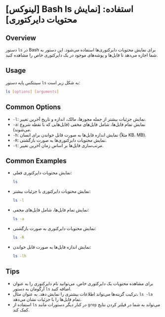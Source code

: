 # [لینوکس] Bash ls استفاده: [نمایش محتویات دایرکتوری]

## Overview
دستور `ls` در Bash برای نمایش محتویات دایرکتوری‌ها استفاده می‌شود. این دستور به شما اجازه می‌دهد تا فایل‌ها و پوشه‌های موجود در یک دایرکتوری خاص را مشاهده کنید.

## Usage
سینتکس پایه دستور `ls` به شکل زیر است:

```bash
ls [options] [arguments]
```

## Common Options
- `-l`: نمایش جزئیات بیشتر از جمله مجوزها، مالک، اندازه و تاریخ آخرین تغییر.
- `-a`: نمایش تمام فایل‌ها، شامل فایل‌های مخفی (فایل‌هایی که با نقطه شروع می‌شوند).
- `-h`: نمایش اندازه فایل‌ها به صورت قابل خواندن برای انسان (مثلاً KB، MB).
- `-R`: نمایش محتویات دایرکتوری‌ها به صورت بازگشتی.
- `-t`: مرتب‌سازی فایل‌ها بر اساس زمان آخرین تغییر.

## Common Examples
- نمایش محتویات دایرکتوری فعلی:
  ```bash
  ls
  ```

- نمایش محتویات دایرکتوری با جزئیات بیشتر:
  ```bash
  ls -l
  ```

- نمایش تمام فایل‌ها، شامل فایل‌های مخفی:
  ```bash
  ls -a
  ```

- نمایش محتویات دایرکتوری به صورت بازگشتی:
  ```bash
  ls -R
  ```

- نمایش اندازه فایل‌ها به صورت قابل خواندن:
  ```bash
  ls -lh
  ```

## Tips
- برای مشاهده محتویات یک دایرکتوری خاص، می‌توانید نام دایرکتوری را به عنوان آرگومان به دستور `ls` اضافه کنید.
- ترکیب گزینه‌ها می‌تواند اطلاعات بیشتری را نمایش دهد. به عنوان مثال، `ls -la` تمام فایل‌ها را با جزئیات نشان می‌دهد.
- استفاده از `ls` در کنار دیگر دستورات مانند `grep` می‌تواند به شما در فیلتر کردن نتایج کمک کند.